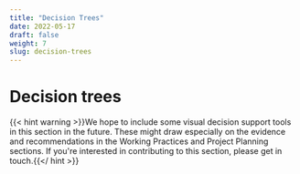 ```yaml
---
title: "Decision Trees"
date: 2022-05-17
draft: false
weight: 7
slug: decision-trees
---
```



# Decision trees

{{< hint warning >}}We hope to include some visual decision support tools in this section in the future. These might draw especially on the evidence and recommendations in the Working Practices and Project Planning sections. If you're interested in contributing to this section, please get in touch.{{</ hint >}}
